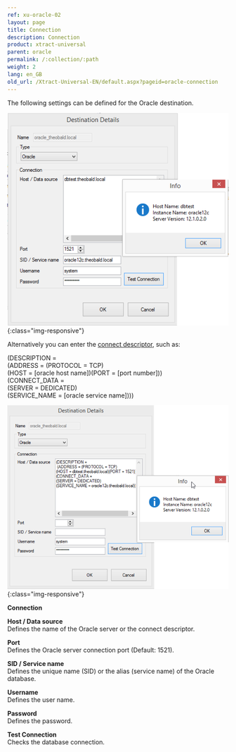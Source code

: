 ```yaml
---
ref: xu-oracle-02
layout: page
title: Connection
description: Connection
product: xtract-universal
parent: oracle
permalink: /:collection/:path
weight: 2
lang: en_GB
old_url: /Xtract-Universal-EN/default.aspx?pageid=oracle-connection
---
```


The following settings can be defined for the Oracle destination.

![XU_oracle_connection_test_1](/img/content/XU_oracle_connection_test_1.png){:class="img-responsive"}


Alternatively you can enter the [connect descriptor](https://docs.oracle.com/html/E10927_01/featConnecting.htm), such as:

(DESCRIPTION =<br>
 (ADDRESS = (PROTOCOL = TCP)<br>
(HOST = [oracle host name])(PORT = [port number]))<br>
(CONNECT_DATA =<br>
(SERVER = DEDICATED)<br>
(SERVICE_NAME = [oracle service name])))<br>

![XU_oracle_connection_test_2](/img/content/XU_oracle_connection_test_2.png){:class="img-responsive"}


**Connection**

**Host / Data source** <br>
Defines the name of the Oracle server or the connect descriptor. 

**Port** <br>
Defines the Oracle server connection port (Default: 1521).

**SID / Service name** <br>
Defines the unique name (SID) or the alias (service name) of the Oracle database.

**Username** <br> 
Defines the user name.

**Password** <br>
Defines the password.
            
**Test Connection** <br>
Checks the database connection. 